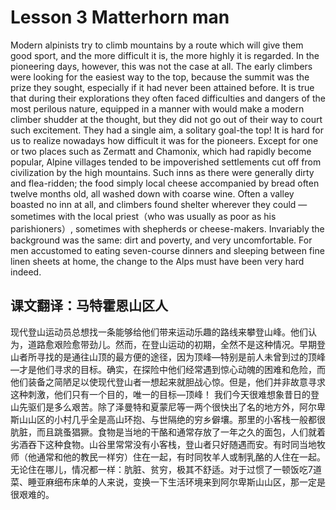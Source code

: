 # Lesson 3 Matterhorn man 

Modern alpinists try to climb mountains by a route which will give them good sport, and the more difficult it is, the more highly it is regarded. In the pioneering days, however, this was not the case at all. The early climbers were looking for the easiest way to the top, because the summit was the prize they sought, especially if it had never been attained before. It is true that during their explorations they often faced difficulties and dangers of the most perilous nature, equipped in a manner with would make a modern climber shudder at the thought, but they did not go out of their way to court such excitement. They had a single aim, a solitary goal-the top!
It is hard for us to realize nowadays how difficult it was for the pioneers. Except for one or two places such as Zermatt and Chamonix, which had rapidly become popular, Alpine villages tended to be impoverished settlements cut off from civilization by the high mountains. Such inns as there were generally dirty and flea-ridden; the food simply local cheese accompanied by bread often twelve months old, all washed down with coarse wine. Often a valley boasted no inn at all, and climbers found shelter wherever they could — sometimes with the local priest（who was usually as poor as his parishioners）, sometimes with shepherds or cheese-makers. Invariably the background was the same: dirt and poverty, and very uncomfortable. For men accustomed to eating seven-course dinners and sleeping between fine linen sheets at home, the change to the Alps must have been very hard indeed.

## 课文翻译：马特霍恩山区人

现代登山运动员总想找一条能够给他们带来运动乐趣的路线来攀登山峰。他们认为，道路愈艰险愈带劲儿。然而，在登山运动的初期，全然不是这种情况。早期登山者所寻找的是通往山顶的最方便的途径，因为顶峰—特别是前人未曾到过的顶峰—才是他们寻求的目标。确实，在探险中他们经常遇到惊心动魄的困难和危险，而他们装备之简陋足以使现代登山者一想起来就胆战心惊。但是，他们并非故意寻求这种刺激，他们只有一个目的，唯一的目标—顶峰！
我们今天很难想象昔日的登山先驱们是多么艰苦。除了泽曼特和夏蒙尼等一两个很快出了名的地方外，阿尔卑斯山山区的小村几乎全是高山环抱、与世隔绝的穷乡僻壤。那里的小客栈一般都很肮脏，而且跳蚤猖獗。食物是当地的干酪和通常存放了一年之久的面包，人们就着劣酒吞下这种食物。山谷里常常没有小客栈，登山者只好随遇而安。有时同当地牧师（他通常和他的教民一样穷）住在一起，有时同牧羊人或制乳酪的人住在一起。无论住在哪儿，情况都一样：肮脏、贫穷，极其不舒适。对于过惯了一顿饭吃7道菜、睡亚麻细布床单的人来说，变换一下生活环境来到阿尔卑斯山山区，那一定是很艰难的。
